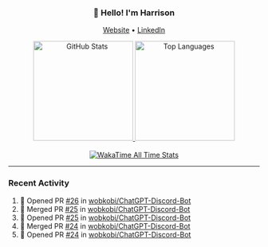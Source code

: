 <h3 align="center">👋 Hello! I'm Harrison</h3>

<p align="center">
  <a href="https://www.harrisonraynes.com/" target="_blank">Website</a> •
  <a href="https://www.linkedin.com/in/harrisonraynes/" target="_blank">LinkedIn</a>

<!-- Stats Cards -->
<div align="center">
  <!-- GitHub Stats Card -->
  <a href="https://github.com/wobkobi" target="_blank">
    <img height="200" src="https://github-readme-stats-wobkobis-projects.vercel.app/api?username=wobkobi&show_icons=true&theme=monokai-pro-spectrum" alt="GitHub Stats" />
  </a>
  <!-- Top Languages Card -->
  <a href="https://github.com/wobkobi" target="_blank">
    <img height="200" src="https://github-readme-stats-wobkobis-projects.vercel.app/api/top-langs/?username=wobkobi&layout=compact&langs_count=10&theme=monokai-pro-spectrum" alt="Top Languages" />
  </a>
  <br><br>
  <!-- WakaTime All Time Stats Card -->
  <a href="https://github.com/wobkobi" target="_blank">
    <img src="https://github-readme-stats-wobkobis-projects.vercel.app/api/wakatime?username=wobkobi&layout=compact&show_icons=true&custom_title=All%20Time%20Stats%20(WakaTime)&theme=monokai-pro-spectrum&hide=Other&langs_count=24" alt="WakaTime All Time Stats" />
  </a>
</div>

<hr />

### Recent Activity

<!--START_SECTION:activity-->
1. 💪 Opened PR [#26](https://github.com/wobkobi/ChatGPT-Discord-Bot/pull/26) in [wobkobi/ChatGPT-Discord-Bot](https://github.com/wobkobi/ChatGPT-Discord-Bot)
2. 🎉 Merged PR [#25](https://github.com/wobkobi/ChatGPT-Discord-Bot/pull/25) in [wobkobi/ChatGPT-Discord-Bot](https://github.com/wobkobi/ChatGPT-Discord-Bot)
3. 💪 Opened PR [#25](https://github.com/wobkobi/ChatGPT-Discord-Bot/pull/25) in [wobkobi/ChatGPT-Discord-Bot](https://github.com/wobkobi/ChatGPT-Discord-Bot)
4. 🎉 Merged PR [#24](https://github.com/wobkobi/ChatGPT-Discord-Bot/pull/24) in [wobkobi/ChatGPT-Discord-Bot](https://github.com/wobkobi/ChatGPT-Discord-Bot)
5. 💪 Opened PR [#24](https://github.com/wobkobi/ChatGPT-Discord-Bot/pull/24) in [wobkobi/ChatGPT-Discord-Bot](https://github.com/wobkobi/ChatGPT-Discord-Bot)
<!--END_SECTION:activity-->
